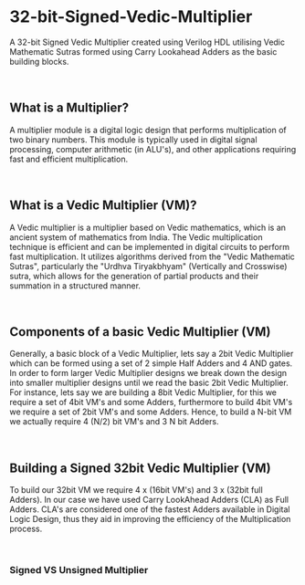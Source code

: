 # 32-bit-Signed-Vedic-Multiplier
A 32-bit Signed Vedic Multiplier created using Verilog HDL utilising Vedic Mathematic Sutras formed using Carry Lookahead Adders as the basic building blocks.

<br>

## What is a Multiplier?
A multiplier module is a digital logic design that performs multiplication of two binary numbers. This module is typically used in digital signal processing, computer arithmetic (in ALU's), and other applications requiring fast and efficient multiplication.

<br>

## What is a Vedic Multiplier (VM)?
A Vedic multiplier is a multiplier based on Vedic mathematics, which is an ancient system of mathematics from India. The Vedic multiplication technique is efficient and can be implemented in digital circuits to perform fast multiplication. It utilizes algorithms derived from the "Vedic Mathematic Sutras", particularly the "Urdhva Tiryakbhyam" (Vertically and Crosswise) sutra, which allows for the generation of partial products and their summation in a structured manner.

<br>

## Components of a basic Vedic Multiplier (VM)
Generally, a basic block of a Vedic Multiplier, lets say a 2bit Vedic Multiplier which can be formed using a set of 2 simple Half Adders and 4 AND gates. In order to form larger Vedic Multiplier designs we break down the design into smaller multiplier designs until we read the basic 2bit Vedic Multiplier. For instance, lets say we are building a 8bit Vedic Multiplier, for this we require a set of 4bit VM's and some Adders, furthermore to build 4bit VM's we require a set of 2bit VM's and some Adders. Hence, to build a N-bit VM we actually require 4 (N/2) bit VM's and 3 N bit Adders.

<br>

## Building a Signed 32bit Vedic Multiplier (VM)
To build our 32bit VM we require 4 x (16bit VM's) and 3 x (32bit full Adders). In our case we have used Carry LookAhead Adders (CLA) as Full Adders. CLA's are considered one of the fastest Adders available in Digital Logic Design, thus they aid in improving the efficiency of the Multiplication process.

<br>

### Signed VS Unsigned Multiplier


